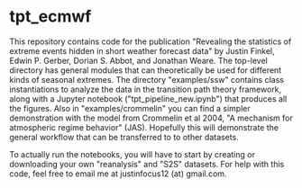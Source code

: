 # tpt_ecmwf
This repository contains code for the publication "Revealing the statistics of extreme events hidden in short weather forecast data" by Justin Finkel, Edwin P. Gerber, Dorian S. Abbot, and Jonathan Weare. The top-level directory has general modules that can theoretically be used for different kinds of seasonal extremes. The directory "examples/ssw" contains class instantiations to analyze the data in the transition path theory framework, along with a Jupyter notebook ("tpt_pipeline_new.ipynb") that produces all the figures. Also in "examples/crommelin" you can find a simpler demonstration with the model from Crommelin et al 2004, "A mechanism for atmospheric regime behavior" (JAS). Hopefully this will demonstrate the general workflow that can be transferred to to other datasets.

To actually run the notebooks, you will have to start by creating or downloading your own "reanalysis" and "S2S" datasets. For help with this code, feel free to email me at justinfocus12 (at) gmail.com.
